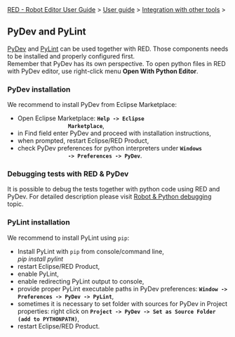 <html>
<head>
<link href="PLUGINS_ROOT/org.robotframework.ide.eclipse.main.plugin.doc.user/help/style.css" rel="stylesheet" type="text/css"/>
</head>
<body>
<a href="..\..\index.html">RED - Robot Editor User Guide</a> &gt; <a href="..\user_guide.html">User guide</a> &gt; <a href="..\tools_integration.html">Integration with other tools</a> &gt; 
	<h2>PyDev and PyLint</h2>
<p>
<a class="external" href="https://marketplace.eclipse.org/content/pydev-python-ide-eclipse" target="_blank">PyDev</a> and 
		<a class="external" href="https://www.pylint.org/" target="_blank">PyLint</a> can be used together with RED. Those
		components needs to be installed and properly configured first.<br/>
		Remember that PyDev has its own perspective. To open python files in
		RED with PyDev editor, use right-click menu <b>Open With Python Editor</b>.
	</p>
<h3>PyDev installation</h3>
<p>We recommend to install PyDev from Eclipse Marketplace:</p>
<ul>
<li>Open Eclipse Marketplace: <b><code>Help -&gt; Eclipse
				Marketplace</code></b>,</li>
<li>in Find field enter PyDev and proceed with installation
			instructions,</li>
<li>when prompted, restart Eclipse/RED Product,</li>
<li>check PyDev preferences for python interpreters under <b><code>Windows
				-&gt; Preferences -&gt; PyDev</code></b>.</li>
</ul>
<h3>Debugging tests with RED &amp; PyDev</h3>
<p>It is possible to debug the tests together with python code using RED and PyDev. For detailed
	description please visit <a href="../launching/debug/robot_python_debug.html">Robot &amp; Python debugging</a> topic.
	</p>
<h3>PyLint installation</h3>
<p>
		We recommend to install PyLint using <code>pip</code>:
	</p>
<ul>
<li>Install PyLint with <code>pip</code> from
			console/command line,
			<div class="code">
<i>pip install pylint</i>
</div>
</li>
<li>restart Eclipse/RED Product,</li>
<li>enable PyLint,</li>
<li>enable redirecting PyLint output to console,</li>
<li>
			provide proper PyLint executable paths in PyDev preferences: <b><code>Window -&gt; Preferences -&gt; PyDev -&gt; PyLint</code></b>,
		</li>
<li>sometimes it is necessary to set folder with sources for
			PyDev in Project properties: right click on <b><code>Project -&gt; PyDev -&gt; Set as Source Folder (add to PYTHONPATH)</code></b>,
		</li>
<li>restart Eclipse/RED Product.</li>
</ul>
</body>
</html>